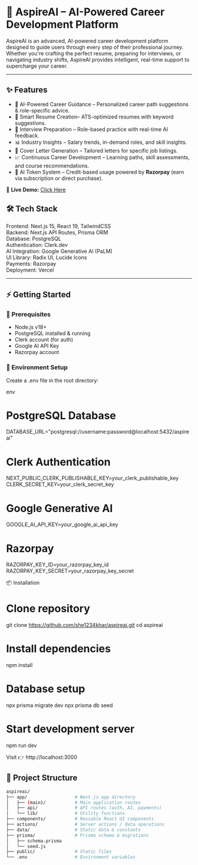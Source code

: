 # 🚀 AspireAI – AI-Powered Career Development Platform  



AspireAI is an advanced, AI-powered career development platform designed to guide users through every step of their professional journey.  
Whether you're crafting the perfect resume, preparing for interviews, or navigating industry shifts, AspireAI provides intelligent, real-time support to supercharge your career.  

---

## ✨ Features  

- 🤖 AI-Powered Career Guidance – Personalized career path suggestions & role-specific advice.  
- 📄 Smart Resume Creation– ATS-optimized resumes with keyword suggestions.  
- 🎤 Interview Preparation – Role-based practice with real-time AI feedback.  
- 📊 Industry Insights – Salary trends, in-demand roles, and skill insights.  
- 📝 Cover Letter Generation – Tailored letters for specific job listings.  
- 📈 Continuous Career Development – Learning paths, skill assessments, and course recommendations.  
- 💎 AI Token System – Credit-based usage powered by **Razorpay** (earn via subscription or direct purchase).  

🔗 **Live Demo:** [Click Here](ai-career-sense.vercel.app)  

## 🛠 Tech Stack  

Frontend: Next.js 15, React 19, TailwindCSS  
Backend: Next.js API Routes, Prisma ORM  
Database: PostgreSQL  
Authentication: Clerk.dev  
AI Integration: Google Generative AI (PaLM)  
UI Library: Radix UI, Lucide Icons  
Payments: Razorpay  
Deployment: Vercel  

---

## ⚡ Getting Started  

### 🔧 Prerequisites  
- Node.js v18+  
- PostgreSQL installed & running  
- Clerk account (for auth)  
- Google AI API Key  
- Razorpay account  

### 📁 Environment Setup  

Create a .env file in the root directory:  

env
# PostgreSQL Database
DATABASE_URL="postgresql://username:password@localhost:5432/aspireai"

# Clerk Authentication
NEXT_PUBLIC_CLERK_PUBLISHABLE_KEY=your_clerk_publishable_key
CLERK_SECRET_KEY=your_clerk_secret_key

# Google Generative AI
GOOGLE_AI_API_KEY=your_google_ai_api_key

# Razorpay
RAZORPAY_KEY_ID=your_razorpay_key_id
RAZORPAY_KEY_SECRET=your_razorpay_key_secret

📦 Installation

# Clone repository
git clone https://github.com/she1234khar/aspireai.git
cd aspireai

# Install dependencies
npm install

# Database setup
npx prisma migrate dev
npx prisma db seed

# Start development server
npm run dev

Visit 👉 http://localhost:3000

## 📂 Project Structure  

```bash
aspireai/
├── app/                  # Next.js app directory
│   ├── (main)/           # Main application routes
│   ├── api/              # API routes (auth, AI, payments)
│   └── lib/              # Utility functions
├── components/           # Reusable React UI components
├── actions/              # Server actions / data operations
├── data/                 # Static data & constants
├── prisma/               # Prisma schema & migrations
│   ├── schema.prisma     
│   └── seed.js           
├── public/               # Static files
└── .env                  # Environment variables

